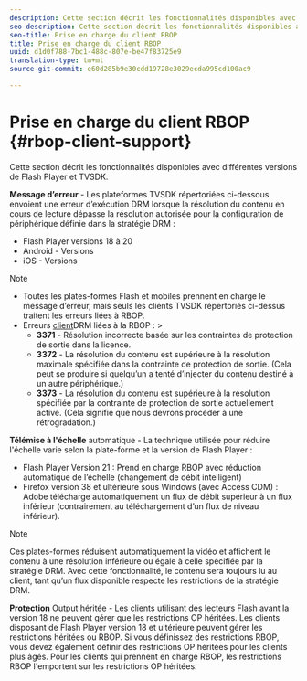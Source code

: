 ```yaml
---
description: Cette section décrit les fonctionnalités disponibles avec différentes versions de Flash Player et TVSDK.
seo-description: Cette section décrit les fonctionnalités disponibles avec différentes versions de Flash Player et TVSDK.
seo-title: Prise en charge du client RBOP
title: Prise en charge du client RBOP
uuid: d1d0f788-7bc1-488c-807e-be47f83725e9
translation-type: tm+mt
source-git-commit: e60d285b9e30cdd19728e3029ecda995cd100ac9

---
```



# Prise en charge du client RBOP {#rbop-client-support}

Cette section décrit les fonctionnalités disponibles avec différentes versions de Flash Player et TVSDK.

**Message d’erreur** - Les plateformes TVSDK répertoriées ci-dessous envoient une erreur d’exécution DRM lorsque la résolution du contenu en cours de lecture dépasse la résolution autorisée pour la configuration de périphérique définie dans la stratégie DRM :

* Flash Player versions 18 à 20
* Android - Versions
* iOS - Versions

>[!NOTE]
>
>* Toutes les plates-formes Flash et mobiles prennent en charge le message d’erreur, mais seuls les clients TVSDK répertoriés ci-dessus traitent les erreurs liées à RBOP.
>* Erreurs [client](https://help.adobe.com/en_US/primetime/drm/index.html#reference-DRM_Client_Error_Messages)DRM liées à la RBOP : >
   >    * **3371** - Résolution incorrecte basée sur les contraintes de protection de sortie dans la licence.
   >    * **3372** - La résolution du contenu est supérieure à la résolution maximale spécifiée dans la contrainte de protection de sortie. (Cela peut se produire si quelqu’un a tenté d’injecter du contenu destiné à un autre périphérique.)
   >    * **3373** - La résolution du contenu est supérieure à la résolution spécifiée par la contrainte de protection de sortie actuellement active. (Cela signifie que nous devrons procéder à une rétrogradation.)
>



**Télémise à l&#39;échelle** automatique - La technique utilisée pour réduire l&#39;échelle varie selon la plate-forme et la version de Flash Player :

* Flash Player Version 21 : Prend en charge RBOP avec réduction automatique de l’échelle (changement de débit intelligent)
* Firefox version 38 et ultérieure sous Windows (avec Access CDM) : Adobe télécharge automatiquement un flux de débit supérieur à un flux inférieur (contrairement au téléchargement d’un flux de niveau inférieur).

>[!NOTE]
>
>Ces plates-formes réduisent automatiquement la vidéo et affichent le contenu à une résolution inférieure ou égale à celle spécifiée par la stratégie DRM. Avec cette fonctionnalité, le contenu sera toujours lu au client, tant qu’un flux disponible respecte les restrictions de la stratégie DRM.

**Protection** Output héritée - Les clients utilisant des lecteurs Flash avant la version 18 ne peuvent gérer que les restrictions OP héritées. Les clients disposant de Flash Player version 18 et ultérieure peuvent gérer les restrictions héritées ou RBOP. Si vous définissez des restrictions RBOP, vous devez également définir des restrictions OP héritées pour les clients plus âgés. Pour les clients qui prennent en charge RBOP, les restrictions RBOP l&#39;emportent sur les restrictions OP héritées.
